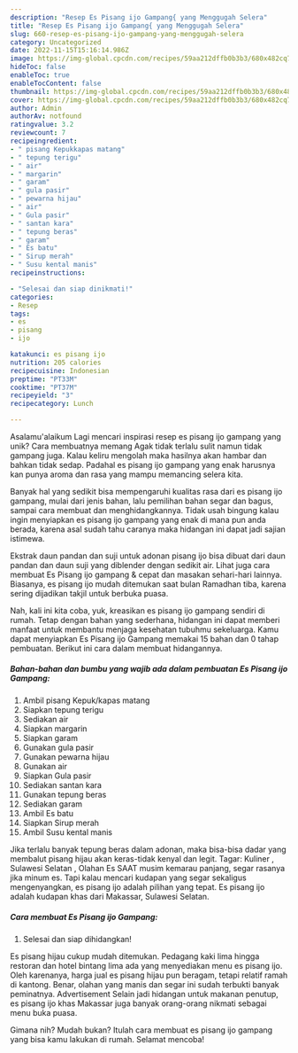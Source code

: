 ```yaml
---
description: "Resep Es Pisang ijo Gampang{ yang Menggugah Selera"
title: "Resep Es Pisang ijo Gampang{ yang Menggugah Selera"
slug: 660-resep-es-pisang-ijo-gampang-yang-menggugah-selera
category: Uncategorized
date: 2022-11-15T15:16:14.986Z
image: https://img-global.cpcdn.com/recipes/59aa212dffb0b3b3/680x482cq70/es-pisang-ijo-gampang-foto-resep-utama.jpg
hideToc: false
enableToc: true
enableTocContent: false
thumbnail: https://img-global.cpcdn.com/recipes/59aa212dffb0b3b3/680x482cq70/es-pisang-ijo-gampang-foto-resep-utama.jpg
cover: https://img-global.cpcdn.com/recipes/59aa212dffb0b3b3/680x482cq70/es-pisang-ijo-gampang-foto-resep-utama.jpg
author: Admin
authorAv: notfound
ratingvalue: 3.2
reviewcount: 7
recipeingredient:
- " pisang Kepukkapas matang"
- " tepung terigu"
- " air"
- " margarin"
- " garam"
- " gula pasir"
- " pewarna hijau"
- " air"
- " Gula pasir"
- " santan kara"
- " tepung beras"
- " garam"
- " Es batu"
- " Sirup merah"
- " Susu kental manis"
recipeinstructions:

- "Selesai dan siap dinikmati!"
categories:
- Resep
tags:
- es
- pisang
- ijo

katakunci: es pisang ijo 
nutrition: 205 calories
recipecuisine: Indonesian
preptime: "PT33M"
cooktime: "PT37M"
recipeyield: "3"
recipecategory: Lunch

---
```



Asalamu'alaikum Lagi mencari inspirasi resep es pisang ijo gampang yang unik? Cara membuatnya memang Agak tidak terlalu sulit namun tidak gampang juga. Kalau keliru mengolah maka hasilnya akan hambar dan bahkan tidak sedap. Padahal es pisang ijo gampang yang enak harusnya kan punya aroma dan rasa yang mampu memancing selera kita.


Banyak hal yang sedikit bisa mempengaruhi kualitas rasa dari es pisang ijo gampang, mulai dari jenis bahan, lalu pemilihan bahan segar dan bagus, sampai cara membuat dan menghidangkannya. Tidak usah bingung kalau ingin menyiapkan es pisang ijo gampang yang enak di mana pun anda berada, karena asal sudah tahu caranya maka hidangan ini dapat jadi sajian istimewa.

Ekstrak daun pandan dan suji untuk adonan pisang ijo bisa dibuat dari daun pandan dan daun suji yang diblender dengan sedikit air. Lihat juga cara membuat Es Pisang ijo gampang &amp; cepat dan masakan sehari-hari lainnya. Biasanya, es pisang ijo mudah ditemukan saat bulan Ramadhan tiba, karena sering dijadikan takjil untuk berbuka puasa.


Nah, kali ini kita coba, yuk, kreasikan es pisang ijo gampang sendiri di rumah. Tetap dengan bahan yang sederhana, hidangan ini dapat memberi manfaat untuk membantu menjaga kesehatan tubuhmu sekeluarga. Kamu dapat menyiapkan Es Pisang ijo Gampang memakai 15 bahan dan 0 tahap pembuatan. Berikut ini cara dalam membuat hidangannya.

<!--inarticleads1-->

##### Bahan-bahan dan bumbu yang wajib ada dalam pembuatan Es Pisang ijo Gampang:

1. Ambil  pisang Kepuk/kapas matang
1. Siapkan  tepung terigu
1. Sediakan  air
1. Siapkan  margarin
1. Siapkan  garam
1. Gunakan  gula pasir
1. Gunakan  pewarna hijau
1. Gunakan  air
1. Siapkan  Gula pasir
1. Sediakan  santan kara
1. Gunakan  tepung beras
1. Sediakan  garam
1. Ambil  Es batu
1. Siapkan  Sirup merah
1. Ambil  Susu kental manis


Jika terlalu banyak tepung beras dalam adonan, maka bisa-bisa dadar yang membalut pisang hijau akan keras-tidak kenyal dan legit. Tagar: Kuliner , Sulawesi Selatan , Olahan Es SAAT musim kemarau panjang, segar rasanya jika minum es. Tapi kalau mencari kudapan yang segar sekaligus mengenyangkan, es pisang ijo adalah pilihan yang tepat. Es pisang ijo adalah kudapan khas dari Makassar, Sulawesi Selatan. 

<!--inarticleads2-->

##### Cara membuat Es Pisang ijo Gampang:


1. Selesai dan siap dihidangkan!

Es pisang hijau cukup mudah ditemukan. Pedagang kaki lima hingga restoran dan hotel bintang lima ada yang menyediakan menu es pisang ijo. Oleh karenanya, harga jual es pisang hijau pun beragam, tetapi relatif ramah di kantong. Benar, olahan yang manis dan segar ini sudah terbukti banyak peminatnya. Advertisement Selain jadi hidangan untuk makanan penutup, es pisang ijo khas Makassar juga banyak orang-orang nikmati sebagai menu buka puasa. 

Gimana nih? Mudah bukan? Itulah cara membuat es pisang ijo gampang yang bisa kamu lakukan di rumah. Selamat mencoba!
